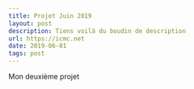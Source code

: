 ```yaml
---
title: Projet Juin 2019
layout: post
description: Tiens voilà du boudin de description
url: https://icmc.net
date: 2019-06-01
tags: post
---
```

Mon deuxième projet

